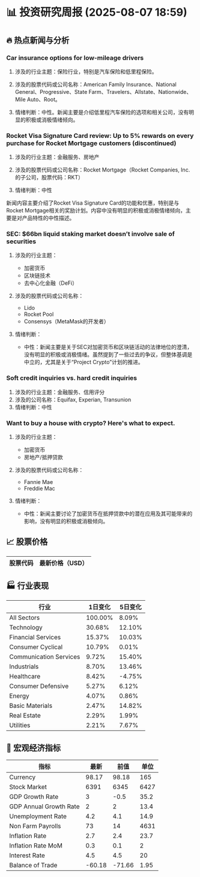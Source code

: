 # 📊 投资研究周报 (2025-08-07 18:59)

## 🔥 热点新闻与分析
### Car insurance options for low-mileage drivers
1) 涉及的行业主题：保险行业，特别是汽车保险和低里程保险。

2) 涉及的股票代码或公司名称：American Family Insurance、National General、Progressive、State Farm、Travelers、Allstate、Nationwide、Mile Auto、Root。

3) 情绪判断：中性。新闻主要是介绍低里程汽车保险的选项和相关公司，没有明显的积极或消极情绪倾向。

### Rocket Visa Signature Card review: Up to 5% rewards on every purchase for Rocket Mortgage customers (discontinued)
1) 涉及的行业主题：金融服务、房地产

2) 涉及的股票代码或公司名称：Rocket Mortgage（Rocket Companies, Inc. 的子公司，股票代码：RKT）

3) 情绪判断：中性

新闻内容主要介绍了Rocket Visa Signature Card的功能和优惠，特别是与Rocket Mortgage相关的奖励计划。内容中没有明显的积极或消极情绪倾向，主要是对产品特性的中性描述。

### SEC: $66bn liquid staking market doesn’t involve sale of securities
1) 涉及的行业主题：
   - 加密货币
   - 区块链技术
   - 去中心化金融（DeFi）

2) 涉及的股票代码或公司名称：
   - Lido
   - Rocket Pool
   - Consensys（MetaMask的开发者）

3) 情绪判断：
   - 中性：新闻主要是关于SEC对加密货币和区块链活动的法律地位的澄清，没有明显的积极或消极情绪。虽然提到了一些过去的争议，但整体基调是中立的，尤其是关于“Project Crypto”计划的推进。

### Soft credit inquiries vs. hard credit inquiries
1) 涉及的行业主题：金融服务、信用评分
2) 涉及的公司名称：Equifax, Experian, Transunion
3) 情绪判断：中性

### Want to buy a house with crypto? Here's what to expect.
1) 涉及的行业主题：
   - 加密货币
   - 房地产/抵押贷款

2) 涉及的股票代码或公司名称：
   - Fannie Mae
   - Freddie Mac

3) 情绪判断：
   - 中性：新闻主要讨论了加密货币在抵押贷款中的潜在应用及其可能带来的影响，没有明显的积极或消极倾向。

## 📈 股票价格

| 股票代码 | 最新价格（USD） |
|---|---|

## 🏭 行业表现

| 行业 | 1日变化 | 5日变化 |
|---|---|---|
| All Sectors | 100.00% | 8.09% |
| Technology | 30.68% | 12.10% |
| Financial Services | 15.37% | 10.03% |
| Consumer Cyclical | 10.79% | 0.01% |
| Communication Services | 9.72% | 15.40% |
| Industrials | 8.70% | 13.46% |
| Healthcare | 8.42% | -4.75% |
| Consumer Defensive | 5.27% | 6.12% |
| Energy | 4.07% | 0.86% |
| Basic Materials | 2.47% | 14.82% |
| Real Estate | 2.29% | 1.99% |
| Utilities | 2.21% | 7.67% |

## 🧮 宏观经济指标

| 指标 | 最新 | 前值 | 单位 |
|---|---|---|---|
| Currency | 98.17 | 98.18 | 165 |
| Stock Market | 6391 | 6345 | 6427 |
| GDP Growth Rate | 3 | -0.5 | 35.2 |
| GDP Annual Growth Rate | 2 | 2 | 13.4 |
| Unemployment Rate | 4.2 | 4.1 | 14.9 |
| Non Farm Payrolls | 73 | 14 | 4631 |
| Inflation Rate | 2.7 | 2.4 | 23.7 |
| Inflation Rate MoM | 0.3 | 0.1 | 2 |
| Interest Rate | 4.5 | 4.5 | 20 |
| Balance of Trade | -60.18 | -71.66 | 1.95 |
